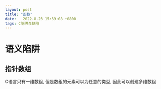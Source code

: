 ```yaml
---
layout: post
title: "函数" 
date:   2022-8-23 15:39:08 +0800
tags: C陷阱与缺陷
---
```


# 语义陷阱

## 指针数组

C语言只有一维数组, 但是数组的元素可以为任意的类型, 因此可以创建多维数组





























